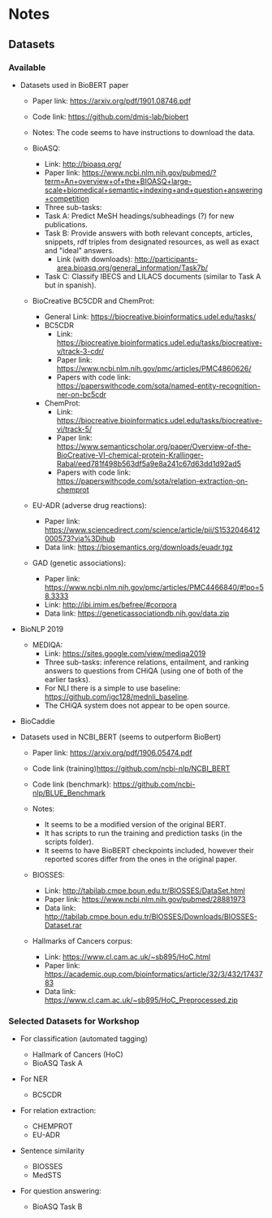 # Notes

## Datasets

### Available

- Datasets used in BioBERT paper
    - Paper link: https://arxiv.org/pdf/1901.08746.pdf
    - Code link: https://github.com/dmis-lab/biobert
    - Notes: The code seems to have instructions to download the data.
    - BioASQ: 
        - Link: http://bioasq.org/
        - Paper link: https://www.ncbi.nlm.nih.gov/pubmed/?term=An+overview+of+the+BIOASQ+large-scale+biomedical+semantic+indexing+and+question+answering+competition
        - Three sub-tasks:
        - Task A: Predict MeSH headings/subheadings (?) for new publications.
        - Task B: Provide answers with both relevant concepts, articles, snippets, rdf triples from designated resources, as well as exact and "ideal" answers.
            - Link (with downloads): http://participants-area.bioasq.org/general_information/Task7b/
        - Task C: Classify IBECS and LILACS documents (similar to Task A but in spanish).

    - BioCreative BC5CDR and ChemProt:
        - General Link: https://biocreative.bioinformatics.udel.edu/tasks/
        - BC5CDR 
            - Link: https://biocreative.bioinformatics.udel.edu/tasks/biocreative-v/track-3-cdr/
            - Paper link: https://www.ncbi.nlm.nih.gov/pmc/articles/PMC4860626/
            - Papers with code link: https://paperswithcode.com/sota/named-entity-recognition-ner-on-bc5cdr
        - ChemProt:
            - Link: https://biocreative.bioinformatics.udel.edu/tasks/biocreative-vi/track-5/
            - Paper link: https://www.semanticscholar.org/paper/Overview-of-the-BioCreative-VI-chemical-protein-Krallinger-Rabal/eed781f498b563df5a9e8a241c67d63dd1d92ad5
            - Papers with code link: https://paperswithcode.com/sota/relation-extraction-on-chemprot

    - EU-ADR (adverse drug reactions):
        - Paper link: https://www.sciencedirect.com/science/article/pii/S1532046412000573?via%3Dihub
        - Data link: https://biosemantics.org/downloads/euadr.tgz

    - GAD (genetic associations):
        - Paper link: https://www.ncbi.nlm.nih.gov/pmc/articles/PMC4466840/#!po=58.3333
        - Link: http://ibi.imim.es/befree/#corpora
        - Data link: https://geneticassociationdb.nih.gov/data.zip
     
- BioNLP 2019
    - MEDIQA: 
        - Link: https://sites.google.com/view/mediqa2019
        - Three sub-tasks: inference relations, entailment, and ranking answers to questions from CHiQA (using one of both of the earlier tasks).
        - For NLI there is a simple to use baseline: https://github.com/jgc128/mednli_baseline.
        - The CHiQA system does not appear to be open source.
- BioCaddie
- Datasets used in NCBI_BERT (seems to outperform BioBert)
    
    - Paper link: https://arxiv.org/pdf/1906.05474.pdf
    - Code link (training)https://github.com/ncbi-nlp/NCBI_BERT
    - Code link (benchmark): https://github.com/ncbi-nlp/BLUE_Benchmark
    - Notes: 
        - It seems to be a modified version of the original BERT. 
        - It has scripts to run the training and prediction tasks (in the scripts folder).
        - It seems to have BioBERT checkpoints included, however their reported scores differ from the ones in the original paper.
    
    - BIOSSES: 
        - Link: http://tabilab.cmpe.boun.edu.tr/BIOSSES/DataSet.html
        - Paper link: https://www.ncbi.nlm.nih.gov/pubmed/28881973
        - Data link: http://tabilab.cmpe.boun.edu.tr/BIOSSES/Downloads/BIOSSES-Dataset.rar

    - Hallmarks of Cancers corpus:
        - Link: https://www.cl.cam.ac.uk/~sb895/HoC.html
        - Paper link: https://academic.oup.com/bioinformatics/article/32/3/432/1743783
        - Data link: https://www.cl.cam.ac.uk/~sb895/HoC_Preprocessed.zip

### Selected Datasets for Workshop

- For classification (automated tagging)
    - Hallmark of Cancers (HoC)
    - BioASQ Task A

- For NER
    - BC5CDR

- For relation extraction:
    - CHEMPROT
    - EU-ADR

- Sentence similarity
    - BIOSSES
    - MedSTS

- For question answering:
    - BioASQ Task B
